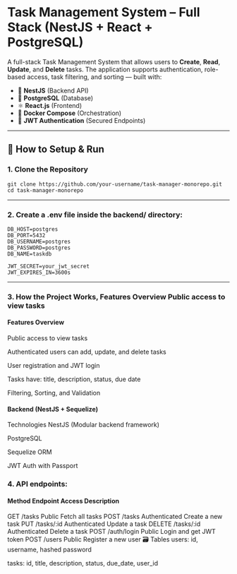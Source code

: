# Task Management System – Full Stack (NestJS + React + PostgreSQL)

A full-stack Task Management System that allows users to **Create**, **Read**, **Update**, and **Delete** tasks. The application supports authentication, role-based access, task filtering, and sorting — built with:

- 🧠 **NestJS** (Backend API)
- 💾 **PostgreSQL** (Database)
- ⚛️ **React.js** (Frontend)
- 🐳 **Docker Compose** (Orchestration)
- 🔐 **JWT Authentication** (Secured Endpoints)

---

## 🚀 How to Setup & Run

### 1. Clone the Repository

```
git clone https://github.com/your-username/task-manager-monorepo.git
cd task-manager-monorepo

```

---

### 2. Create a .env file inside the backend/ directory:
```
DB_HOST=postgres
DB_PORT=5432
DB_USERNAME=postgres
DB_PASSWORD=postgres
DB_NAME=taskdb

JWT_SECRET=your_jwt_secret
JWT_EXPIRES_IN=3600s
```
---

### 3. How the Project Works, Features Overview Public access to view tasks
####   Features Overview
Public access to view tasks

Authenticated users can add, update, and delete tasks

User registration and JWT login

Tasks have: title, description, status, due date

Filtering, Sorting, and Validation


#### Backend (NestJS + Sequelize)
Technologies
NestJS (Modular backend framework)

PostgreSQL

Sequelize ORM

JWT Auth with Passport

### 4. API endpoints:
#### Method	Endpoint	Access	Description
GET	/tasks	Public	Fetch all tasks
POST	/tasks	Authenticated	Create a new task
PUT	/tasks/:id	Authenticated	Update a task
DELETE	/tasks/:id	Authenticated	Delete a task
POST	/auth/login	Public	Login and get JWT token
POST	/users	Public	Register a new user
🗃 Tables
users: id, username, hashed password

tasks: id, title, description, status, due_date, user_id

